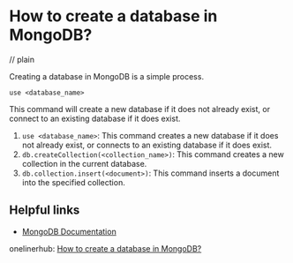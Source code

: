 # How to create a database in MongoDB?
// plain

Creating a database in MongoDB is a simple process.

```
use <database_name>
```

This command will create a new database if it does not already exist, or connect to an existing database if it does exist.

1. `use <database_name>`: This command creates a new database if it does not already exist, or connects to an existing database if it does exist.
2. `db.createCollection(<collection_name>)`: This command creates a new collection in the current database.
3. `db.collection.insert(<document>)`: This command inserts a document into the specified collection.

## Helpful links
- [MongoDB Documentation](https://docs.mongodb.com/manual/)

onelinerhub: [How to create a database in MongoDB?](https://onelinerhub.com/mongodb/how-to-create-a-database-in-mongodb)